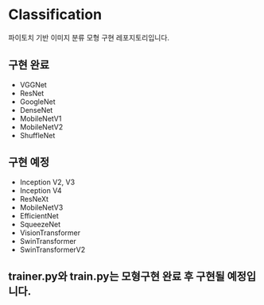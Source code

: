 # Classification
파이토치 기반 이미지 분류 모형 구현 레포지토리입니다.
## 구현 완료
- VGGNet
- ResNet
- GoogleNet
- DenseNet
- MobileNetV1
- MobileNetV2
- ShuffleNet
## 구현 예정
- Inception V2, V3
- Inception V4
- ResNeXt
- MobileNetV3
- EfficientNet
- SqueezeNet
- VisionTransformer
- SwinTransformer
- SwinTransformerV2

## trainer.py와 train.py는 모형구현 완료 후 구현될 예정입니다.
